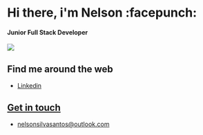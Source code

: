 <h1>Hi there, i'm Nelson :facepunch:</h1>
<h4>Junior Full Stack Developer</h4>
<img src="https://gitlab.com/nelsonsantos22/support/-/raw/master/banner-04.png">

<!--<p><i>"It's never too late to be great."</i></p>
<p>From a social communication graduation to the tech world.</p>
<p>Technology was always something that has driven me and after spending years feeling unfulfilled professionally I stepped up and decided to take a leap of faith and engage in a world that has always fascinated me.
From that moment on, I have been learning new programming languages, technologies and how development works.-->

<h2>Find me around the web</h2>
<ul>
 <li><a href="https://www.linkedin.com/in/nelsonsantos22/">Linkedin</li>
</ul>
<h2>Get in touch</h2>
<ul>
 <li><a href="mailto:nelsonsilvasantos@outlook.com">nelsonsilvasantos@outlook.com</li>
</ul>

<!--Here are some ideas to get you started:

- 🔭 I’m currently working on ...
- 🌱 I’m currently learning ...
- 👯 I’m looking to collaborate on ...
- 🤔 I’m looking for help with ...
- 💬 Ask me about ...
- 📫 How to reach me: ...
- 😄 Pronouns: ...
- ⚡ Fun fact: ...
-->
